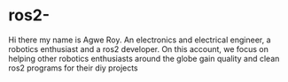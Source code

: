 # ros2-
Hi there my name is Agwe Roy. An electronics 
and electrical engineer, a robotics 
enthusiast and a ros2 developer. On this
account, we focus on helping other robotics enthusiasts around the globe gain quality and clean ros2 programs for their 
diy projects 


